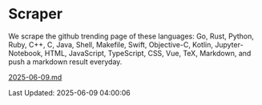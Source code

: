 # Scraper

We scrape the github trending page of these languages: Go, Rust, Python, Ruby, C++, C, Java, Shell, Makefile, Swift, Objective-C, Kotlin, Jupyter-Notebook, HTML, JavaScript, TypeScript, CSS, Vue, TeX, Markdown, and push a markdown result everyday.

[2025-06-09.md](https://github.com/yangwenmai/github-trending-backup/blob/master/2025-06-09.md)

Last Updated: 2025-06-09 04:00:06